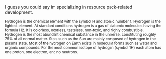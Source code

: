 I guess you could say im specializing in resource pack-related development.

<sup> Hydrogen is the chemical element with the symbol H and atomic number 1. Hydrogen is the lightest element. At standard conditions hydrogen is a gas of diatomic molecules having the formula H2. It is colorless, odorless, tasteless, non-toxic, and highly combustible. Hydrogen is the most abundant chemical substance in the universe, constituting roughly 75% of all normal matter. Stars such as the Sun are mainly composed of hydrogen in the plasma state. Most of the hydrogen on Earth exists in molecular forms such as water and organic compounds. For the most common isotope of hydrogen (symbol 1H) each atom has one proton, one electron, and no neutrons.
